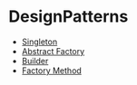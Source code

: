 # DesignPatterns

* [Singleton](./SingletonPattern/Singleton.md)
* [Abstract Factory](./AbstractFactoryPattern/AbstractFactory.md)
* [Builder](./BuilderPattern/Builder.md)
* [Factory Method](./FactoryMethodPattern/FactoryMethod.md)
